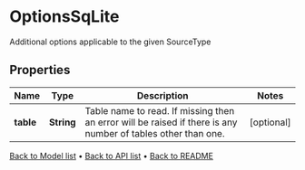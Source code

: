 

# OptionsSqLite

Additional options applicable to the given SourceType

## Properties

| Name | Type | Description | Notes |
|------------ | ------------- | ------------- | -------------|
|**table** | **String** | Table name to read. If missing then an error will be raised if there is any number of tables other than one. |  [optional] |



[Back to Model list](../README.md#documentation-for-models) &#8226; [Back to API list](../README.md#documentation-for-api-endpoints) &#8226; [Back to README](../README.md)


